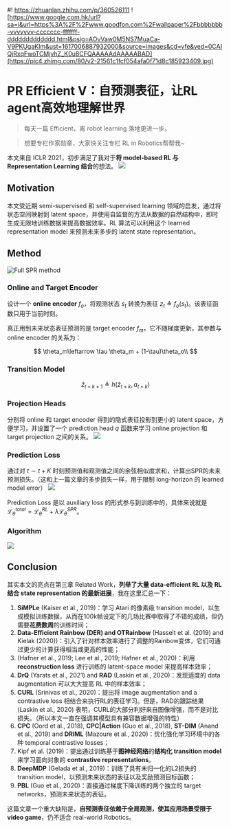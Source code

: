 #! https://zhuanlan.zhihu.com/p/360526111
![https://www.google.com.hk/url?sa=i&url=https%3A%2F%2Fwww.goodfon.com%2Fwallpaper%2Fbbbbbbb-vvvvvvv-ccccccc-fffffff-ddddddddddddd.html&psig=AOvVaw0M5NS7MuaCa-V9PKUgaKIm&ust=1617006887932000&source=images&cd=vfe&ved=0CAIQjRxqFwoTCMjvhZ_K0u8CFQAAAAAdAAAAABAD](https://pic4.zhimg.com/80/v2-21561c1fcf054afa0f71d8c185923409.jpg)
# PR Efficient Ⅴ：自预测表征，让RL agent高效地理解世界
>每天一篇 Efficient，离 robot learning 落地更进一步。

> 想要专栏作家勋章，大家快关注专栏 RL in Robotics帮帮我~

本文来自 ICLR 2021，初步满足了我对于**将 model-based RL 与 Representation Learning 结合**的想法。
![](https://pic4.zhimg.com/80/v2-63566cf1f0f815aca37498280f0578fa.png)

## Motivation
本文受近期 semi-supervised 和 self-supervised learning 领域的启发，通过将状态空间映射到 latent space，并使用自监督的方法从数据的自然结构中，即时生成无限地训练数据来提高数据效率。RL 算法可以利用这个 learned representation model 来预测未来多步的 latent state representation。 

## Method
![Full SPR method](https://pic4.zhimg.com/80/v2-96ce2800086c0e9a4f290fd317d8777f.png)
### Online and Target Encoder
设计一个 **online encoder** $f_o$，将观测状态 $s_t$ 转换为表征 $z_t\triangleq f_o(s_t)$。该表征函数只用于当前时刻。

真正用到未来状态表征预测的是 target encoder $f_m$，它不随梯度更新，其参数与 online encoder 的关系为：

$$
\theta_m\leftarrow \tau \theta_m + (1-\tau)\theta_o\\
$$

### Transition Model
$$
\hat{z}_{t+k+1} \triangleq h(\hat{z}_{t+k},a_{t+k})
$$

### Projection Heads
分别将 online 和 target encoder 得到的隐式表征投影到更小的 latent space，方便学习，并设置了一个 prediction head $q$ 函数来学习 online projection 和 target projection 之间的关系。
![](https://pic4.zhimg.com/80/v2-92aeef3e9af5286413ab9c534fe0cfbe.png)

### Prediction Loss
通过对 $t\sim t+K$ 时刻预测值和观测值之间的余弦相似度求和，计算出SPR的未来预测损失。（这和上一篇文章的多步损失一样，用于限制 long-horizon 的 learned model error）
![](https://pic4.zhimg.com/80/v2-a60e58e70b1abac80167b9f9a38d3d6d.png)

Prediction Loss 是以 auxiliary loss 的形式参与到训练中的，具体来说就是 $\mathcal{L}_\theta^{total} = \mathcal{L}_\theta^{RL}+\lambda \mathcal{L}_\theta^{SPR}$。

### Algorithm
![](https://pic4.zhimg.com/80/v2-574a00c3efa6be7f9afc3796ba016e54.png)

## Conclusion
其实本文的亮点在第三章 Related Work，**列举了大量 data-efficient RL 以及 RL 结合 state representation 的最新进展**，我在这里汇总一下：
1. **SiMPLe** (Kaiser et al., 2019)：学习 Atari 的像素级 transition model，以生成模拟训练数据，从而在100k帧设定下的几场比赛中取得了不错的成绩，但仍需要**花费数周**的训练时间；
2. **Data-Efficient Rainbow (DER) and OTRainbow** (Hasselt et al. (2019) and Kielak (2020))：引入了针对样本效率进行了调整的Rainbow变体，它们可通过更少的计算获得相当或更高的性能；
3. (Hafner et al., 2019; Lee et al., 2019; Hafner et al., 2020)：利用 **reconstruction loss** 进行训练的 latent-space model 来提高样本效率；
4. **DrQ** (Yarats et al., 2021) and **RAD** (Laskin et al., 2020)：发现适度的 data augmentation 可以大大提高 RL 中的样本效率；
5. **CURL** (Srinivas et al., 2020)：提出将 image augmentation and a contrastive loss 相结合来执行RL的表征学习。但是，RAD的跟踪结果 (Laskin et al., 2020) 表明，CURL的大部分利好来自图像增强，而不是对比损失。（所以本文一直在强调其模型具有兼容数据增强的特性）
6. **CPC** (Oord et al., 2018), **CPC|Action** (Guo et al., 2018), **ST-DIM** (Anand et al., 2019) and **DRIML** (Mazoure et al., 2020)：优化强化学习环境中的各种 temporal contrastive losses；
7. Kipf et al. (2019)：提出通过训练基于**图神经网络**的**结构化 transition model** 来学习面向对象的 **contrastive representations**。
8. **DeepMDP** (Gelada et al., 2019)：训练了具有未归一化的L2损失的 transition model，以预测未来状态的表征以及奖励预测目标函数；
9. **PBL** (Guo et al., 2020)：直接通过梯度下降训练的两个独立的 target networks，预测未来状态的表征。



这篇文章一个重大缺陷是，**自预测表征依赖于全局观测，使其应用场景受限于 video game**，仍不适合 real-world Robotics。